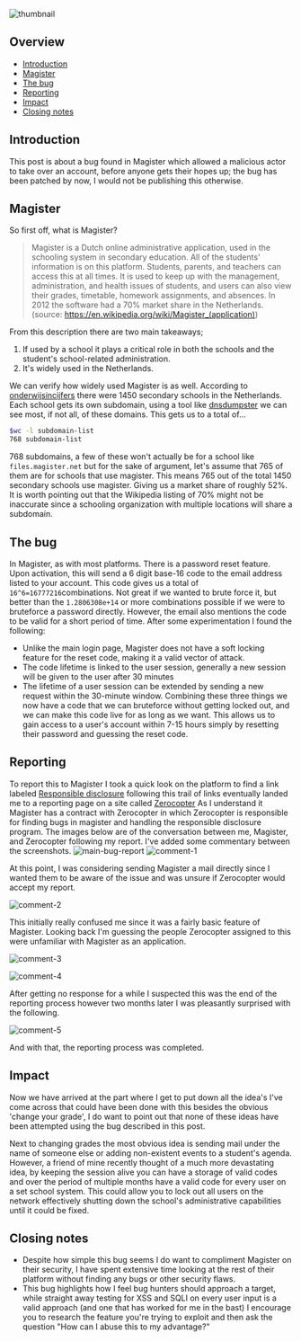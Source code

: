 ![thumbnail]

[thumbnail]: https://github.com/delta6862/library/blob/master/images/thumbnail.png?raw=true ""
## Overview
- [Introduction](#introduction)
- [Magister](#magister)
- [The bug](#the-bug)
- [Reporting](#reporting)
- [Impact](#impact)
- [Closing notes](#closing-notes)

## Introduction
This post is about a bug found in Magister which allowed a malicious actor to take over an account, before anyone gets their hopes up; the bug has been patched by now, I would not be publishing this otherwise.

## Magister
So first off, what is Magister?
> Magister is a Dutch online administrative application, used in the schooling system in secondary education. All of the students' information is on this platform. Students, parents, and teachers can access this at all times. It is used to keep up with the management, administration, and health issues of students, and users can also view their grades, timetable, homework assignments, and absences. In 2012 the software had a 70% market share in the Netherlands. 
> (source: https://en.wikipedia.org/wiki/Magister_(application))

From this description there are two main takeaways;
1. If used by a school it plays a critical role in both the schools and the student's school-related administration.
2. It's widely used in the Netherlands.

We can verify how widely used Magister is as well.
According to [onderwijsincijfers](https://www.onderwijsincijfers.nl/kengetallen/vo/instellingen-vo/aantallen-aantal-vo-scholen) there were 1450 secondary schools in the Netherlands.
Each school gets its own subdomain, using a tool like [dnsdumpster](https://dnsdumpster.com/) we can see most, if not all, of these domains. This gets us to a total of...
```bash
$wc -l subdomain-list
768 subdomain-list
```
768 subdomains, a few of these won't actually be for a school like `files.magister.net` but for the sake of argument, let's assume that 765 of them are for schools that use magister.
This means 765 out of the total 1450 secondary schools use magister. Giving us a market share of roughly 52%. It is worth pointing out that the Wikipedia listing of 70% might not be inaccurate since a schooling organization with multiple locations will share a subdomain.

## The bug
In Magister, as with most platforms. There is a password reset feature. Upon activation, this will send a 6 digit base-16 code to the email address listed to your account.
This code gives us a total of `16^6=16777216`combinations. Not great if we wanted to brute force it, but better than the `1.2806308e+14` or more combinations possible if we were to bruteforce a password directly.
However, the email also mentions the code to be valid for a short period of time. After some experimentation I found the following:
- Unlike the main login page, Magister does not have a soft locking feature for the reset code, making it a valid vector of attack.
- The code lifetime is linked to the user session, generally a new session will be given to the user after 30 minutes
- The lifetime of a user session can be extended by sending a new request within the 30-minute window.
Combining these three things we now have a code that we can bruteforce without getting locked out, and we can make this code live for as long as we want.
This allows us to gain access to a user's account within 7-15 hours simply by resetting their password and guessing the reset code.

## Reporting
To report this to Magister I took a quick look on the platform to find a link labeled [Responsible disclosure](https://www.iddinkgroup.com/responsible-disclosure-en/) following this trail of links eventually landed me to a reporting page on a site called [Zerocopter](https://www.zerocopter.com/)
As I understand it Magister has a contract with Zerocopter in which Zerocopter is responsible for finding bugs in magister and handling the responsible disclosure program. The images below are of the conversation between me, Magister, and Zerocopter following my report. I've added some commentary between the screenshots.
![main-bug-report]
![comment-1]

At this point, I was considering sending Magister a mail directly since I wanted them to be aware of the issue and was unsure if Zerocopter would accept my report.

![comment-2]

This initially really confused me since it was a fairly basic feature of Magister. Looking back I'm guessing the people Zerocopter assigned to this were unfamiliar with Magister as an application.

![comment-3]

![comment-4]

After getting no response for a while I suspected this was the end of the reporting process however two months later I was pleasantly surprised with the following.

![comment-5]

And with that, the reporting process was completed.

[main-bug-report]: https://github.com/delta6862/library/blob/master/images/main%20report.png ""
[comment-1]: https://github.com/delta6862/library/blob/master/images/comment-page-1.png?raw=true ""
[comment-2]: https://github.com/delta6862/library/blob/master/images/comment-page-2.png?raw=true ""
[comment-3]: https://github.com/delta6862/library/blob/master/images/comment-page-3.png?raw=true ""
[comment-4]: https://github.com/delta6862/library/blob/master/images/comment-page-4.png?raw=true ""
[comment-5]: https://github.com/delta6862/library/blob/master/images/comment-page-5.png?raw=true ""

## Impact
Now we have arrived at the part where I get to put down all the idea's I've come across that could have been done with this besides the obvious 'change your grade', I do want to point out that none of these ideas have been attempted using the bug described in this post.

Next to changing grades the most obvious idea is sending mail under the name of someone else or adding non-existent events to a student's agenda. However, a friend of mine recently thought of a much more devastating idea, by keeping the session alive you can have a storage of valid codes and over the period of multiple months have a valid code for every user on a set school system.
This could allow you to lock out all users on the network effectively shutting down the school's administrative capabilities until it could be fixed. 

## Closing notes
- Despite how simple this bug seems I do want to compliment Magister on their security, I have spent extensive time looking at the rest of their platform without finding any bugs or other security flaws.
- This bug highlights how I feel bug hunters should approach a target, while straight away testing for XSS and SQLI on every user input is a valid approach (and one that has worked for me in the bast) I encourage you to research the feature you're trying to exploit and then ask the question "How can I abuse this to my advantage?"
